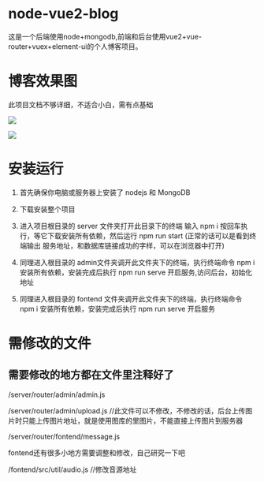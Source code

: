 # node-vue2-blog
这是一个后端使用node+mongodb,前端和后台使用vue2+vue-router+vuex+element-ui的个人博客项目。

# 博客效果图

此项目文档不够详细，不适合小白，需有点基础

![](https://cdn.jsdelivr.net/gh/rsong404/vuepress_img@master/images/kkan2.jpg)

![](https://cdn.jsdelivr.net/gh/rsong404/vuepress_img@master/images/kkan1.jpg)

# 安装运行
1. 首先确保你电脑或服务器上安装了 nodejs 和 MongoDB

2. 下载安装整个项目

3. 进入项目根目录的 server 文件夹打开此目录下的终端 输入 npm i 按回车执行，等它下载安装所有依赖，然后运行 npm run start (正常的话可以是看到终端输出 服务地址，和数据库链接成功的字样，可以在浏览器中打开)

4. 同理进入根目录的 admin文件夹调开此文件夹下的终端，执行终端命令 npm i 安装所有依赖，安装完成后执行 npm run serve 开启服务,访问后台，初始化地址

5. 同理进入根目录的 fontend 文件夹调开此文件夹下的终端，执行终端命令 npm i 安装所有依赖，安装完成后执行 npm run serve 开启服务

# 需修改的文件
## 需要修改的地方都在文件里注释好了

/server/router/admin/admin.js

/server/router/admin/upload.js  //此文件可以不修改，不修改的话，后台上传图片时只能上传图片地址，就是使用图库的里图片，不能直接上传图片到服务器

/server/router/fontend/message.js

fontend还有很多小地方需要调整和修改，自己研究一下吧

/fontend/src/util/audio.js  //修改音源地址